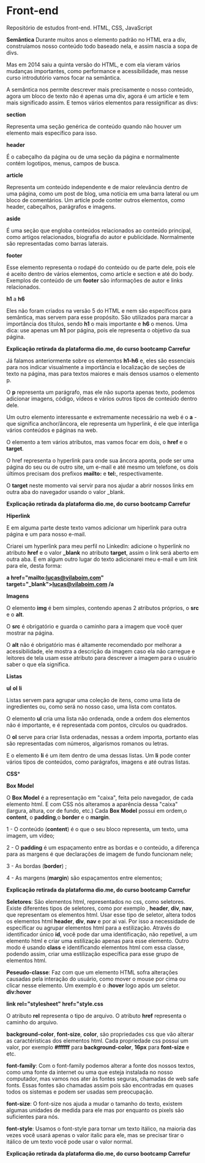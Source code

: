 # Front-end
Repositório de estudos front-end. HTML, CSS, JavaScript

**Semântica**
Durante muitos anos o elemento padrão no HTML era a div, construíamos nosso conteúdo todo baseado nela, e assim nascia a sopa de divs.

Mas em 2014 saiu a quinta versão do HTML, e com ela vieram vários mudanças importantes, como performance e acessibilidade, mas nesse curso introdutório vamos focar na semântica.

A semântica nos permite descrever mais precisamente o nosso conteúdo, agora um bloco de texto não é apenas uma div, agora é um article e tem mais significado assim. E temos vários elementos para ressignificar as divs:

**section**

Representa uma seção genérica de conteúdo quando não houver um elemento mais específico para isso.

**header**

É o cabeçalho da página ou de uma seção da página e normalmente contém logotipos, menus, campos de busca.

**article**

Representa um conteúdo independente e de maior relevância dentro de uma página, como um post de blog, uma notícia em uma barra lateral ou um bloco de comentários. Um article pode conter outros elementos, como header, cabeçalhos, parágrafos e imagens.

**aside**

É uma seção que engloba conteúdos relacionados ao conteúdo principal, como artigos relacionados, biografia do autor e publicidade. Normalmente são representadas como barras laterais.

**footer**

Esse elemento representa o rodapé do conteúdo ou de parte dele, pois ele é aceito dentro de vários elementos, como article e section e até do body. Exemplos de conteúdo de um **footer** são informações de autor e links relacionados.

**h1** a **h6**

Eles não foram criados na versão 5 do HTML e nem são específicos para semântica, mas servem para esse propósito. São utilizados para marcar a importância dos títulos, sendo **h1** o mais importante e **h6** o menos. Uma dica: use apenas um **h1** por página, pois ele representa o objetivo da sua página.
 
**Explicação retirada da plataforma dio.me, do curso bootcamp Carrefur**
 
Já falamos anteriormente sobre os elementos **h1-h6** e, eles são essenciais para nos indicar visualmente a importância e localização de seções de texto na página, mas para textos maiores e mais densos usamos o elemento p.

O **p** representa um parágrafo, mas ele não suporta apenas texto, podemos adicionar imagens, código, vídeos e vários outros tipos de conteúdo dentro dele.

Um outro elemento interessante e extremamente necessário na web é o **a** - que significa anchor/âncora, ele representa um hyperlink, é ele que interliga vários conteúdos e páginas na web.

O elemento a tem vários atributos, mas vamos focar em dois, o **href** e o **target**.

O href representa o hyperlink para onde sua âncora aponta, pode ser uma página do seu ou de outro site, um e-mail e até mesmo um telefone, os dois últimos precisam dos prefixos **mailto:** e **tel:**, respectivamente.

O **target** neste momento vai servir para nos ajudar a abrir nossos links em outra aba do navegador usando o valor _blank.

**Explicação retirada da plataforma dio.me, do curso bootcamp Carrefur**

**Hiperlink**

E em alguma parte deste texto vamos adicionar um hiperlink para outra página e um para nosso e-mail.

Criarei um hyperlink para meu perfil no LinkedIn: adicione o hyperlink no atributo **href** e o valor **_blank** no atributo **target**, assim o link será aberto em outra aba. E em algum outro lugar do texto adicionarei meu e-mail e um link para ele, desta forma:

**a href="mailto:lucas@vilaboim.com" target="_blank">lucas@vilaboim.com /a**

**Imagens**

O elemento **img** é bem simples, contendo apenas 2 atributos próprios, o **src** e o **alt**.

O **src** é obrigatório e guarda o caminho para a imagem que você quer mostrar na página.

O **alt** não é obrigatório mas é altamente recomendado por melhorar a acessibilidade, ele mostra a descrição da imagem caso ela não carregue e leitores de tela usam esse atributo para descrever a imagem para o usuário saber o que ela significa.

**Listas**

**ul** **ol** **li**

Listas servem para agrupar uma coleção de itens, como uma lista de ingredientes ou, como será no nosso caso, uma lista com contatos.

O elemento **ul** cria uma lista não ordenada, onde a ordem dos elementos não é importante, e é representada com pontos, círculos ou quadrados.

O **ol** serve para criar lista ordenadas, nessas a ordem importa, portanto elas são representadas com números, algarismos romanos ou letras.

E o elemento **li** é um item dentro de uma dessas listas. Um **li** pode conter vários tipos de conteúdos, como parágrafos, imagens e até outras listas.

**CSS***

**Box Model**

O **Box Model** é a representação em "caixa", feita pelo navegador, de cada elemento html. E com CSS nós alteramos a aparência dessa "caixa" (largura, altura, cor de fundo, etc.) Cada **Box Model** possui em ordem,o **content**, o **padding**,o **border** e o **margin**.

1 - O conteúdo (**content**) é o que o seu bloco representa, um texto, uma imagem, um vídeo;

2 - O **padding** é um espaçamento entre as bordas e o conteúdo, a diferença para as margens é que declarações de imagem de fundo funcionam nele;

3 - As bordas (**border**) ;

4 - As margens (**margin**) são espaçamentos entre elementos;


**Explicação retirada da plataforma dio.me, do curso bootcamp Carrefur**

**Seletores**:
São elementos html, representados no css, como seletores. Existe diferentes tipos de seletores, como por exemplo , **header**, **div**, **nav**, que representam os elementos html. Usar esse tipo de seletor, altera todos os elementos html **header**, **div**, **nav** e por ai vai. Por isso a necessidade de específicar ou agrupar elementos html para a estilização. Através do identificador único **id**, você pode dar uma identificação, não repetível, a um elemento html e criar uma estilização apenas para esse elemento. Outro modo é usando **class** e identificando elementos html com essa classe, podendo assim, criar uma estilização específica para esse grupo de elementos html. 

**Peseudo-classe**: Faz com que um elemento HTML sofra alterações causadas pela interação do usuário, como mover o mouse por cima ou clicar nesse elemento. Um exemplo é o **:hover** logo após um seletor. **div:hover**

**link rel="stylesheet" href="style.css**

O atributo **rel** representa o tipo de arquivo.
O atributo **href** representa o caminho do arquivo.

**background-color**, **font-size**, **color**, são propriedades css que vão alterar as caractéristicas dos elementos html. Cada propriedade css possuí um valor, por exemplo **#ffffff** para **background-color**, **16px** para **font-size** e etc. 

**font-family**: Com o font-family podemos alterar a fonte dos nossos textos, como uma fonte da internet ou uma que esteja instalada no nosso computador, mas vamos nos ater às fontes seguras, chamadas de web safe fonts. Essas fontes são chamadas assim pois são encontradas em quases todos os sistemas e podem ser usadas sem preocupação.

**font-size**: O font-size nos ajuda a mudar o tamanho do texto, existem algumas unidades de medida para ele mas por enquanto os pixels são suficientes para nós.

**font-style**: Usamos o font-style para tornar um texto itálico, na maioria das vezes você usará apenas o valor italic para ele, mas se precisar tirar o itálico de um texto você pode usar o valor normal.

**Explicação retirada da plataforma dio.me, do curso bootcamp Carrefur**
